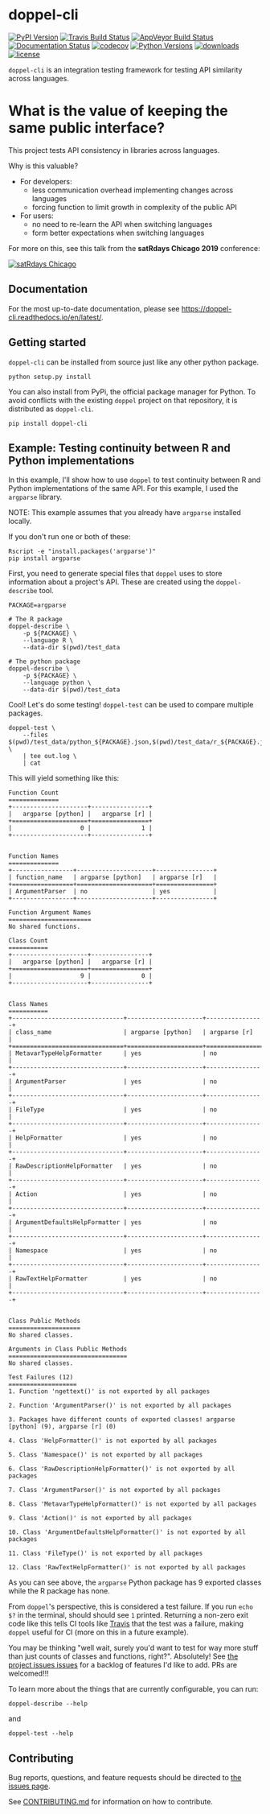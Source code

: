# doppel-cli

[![PyPI Version](https://img.shields.io/pypi/v/doppel-cli.svg)](https://pypi.org/project/doppel-cli) [![Travis Build Status](https://img.shields.io/travis/jameslamb/doppel-cli.svg?label=travis&logo=travis&branch=master)](https://travis-ci.org/jameslamb/doppel-cli)
[![AppVeyor Build Status](https://img.shields.io/appveyor/ci/jameslamb/doppel-cli.svg?label=appveyor&logo=appveyor&branch=master)](https://ci.appveyor.com/project/jameslamb/doppel-cli) [![Documentation Status](https://readthedocs.org/projects/doppel-cli/badge/?version=latest)](https://doppel-cli.readthedocs.io/en/latest/?badge=latest) [![codecov](https://codecov.io/gh/jameslamb/doppel-cli/branch/master/graph/badge.svg)](https://codecov.io/gh/jameslamb/doppel-cli) [![Python Versions](https://img.shields.io/pypi/pyversions/doppel-cli.svg)](https://pypi.org/project/doppel-cli) [![downloads](https://img.shields.io/pypi/dm/doppel-cli.svg)](https://pypi.org/project/doppel-cli) [![license](https://img.shields.io/pypi/l/doppel-cli.svg)](https://pypi.org/project/doppel-cli)

`doppel-cli` is an integration testing framework for testing API similarity across languages.

# What is the value of keeping the same public interface?

This project tests API consistency in libraries across languages.

Why is this valuable?

* For developers:
    * less communication overhead implementing changes across languages
    * forcing function to limit growth in complexity of the public API
* For users:
    * no need to re-learn the API when switching languages
    * form better expectations when switching languages

For more on this, see this talk from the **satRdays Chicago 2019** conference: 

[![satRdays Chicago](https://img.youtube.com/vi/quFhQvizBE8/0.jpg)](https://www.youtube.com/watch?v=quFhQvizBE8&t=2h24m30s)

## Documentation

For the most up-to-date documentation, please see https://doppel-cli.readthedocs.io/en/latest/.

## Getting started

`doppel-cli` can be installed from source just like any other python package.

```
python setup.py install
```

You can also install from PyPi, the official package manager for Python. To avoid conflicts with the existing `doppel` project on that repository, it is distributed as `doppel-cli`.

```
pip install doppel-cli
```

## Example: Testing continuity between R and Python implementations

In this example, I'll show how to use `doppel` to test continuity between R and Python implementations of the same API. For this example, I used the `argparse` library.

NOTE: This example assumes that you already have `argparse` installed locally.

If you don't run one or both of these:

```{shell}
Rscript -e "install.packages('argparse')"
pip install argparse
```

First, you need to generate special files that `doppel` uses to store information about a project's API. These are created using the `doppel-describe` tool.

```{shell}
PACKAGE=argparse

# The R package
doppel-describe \
    -p ${PACKAGE} \
    --language R \
    --data-dir $(pwd)/test_data

# The python package
doppel-describe \
    -p ${PACKAGE} \
    --language python \
    --data-dir $(pwd)/test_data
```

Cool! Let's do some testing! `doppel-test` can be used to compare multiple packages.

```{shell}
doppel-test \
    --files $(pwd)/test_data/python_${PACKAGE}.json,$(pwd)/test_data/r_${PACKAGE}.json \
    | tee out.log \
    | cat
```

This will yield something like this:

```{text}
Function Count
==============
+---------------------+----------------+
|   argparse [python] |   argparse [r] |
+=====================+================+
|                   0 |              1 |
+---------------------+----------------+


Function Names
==============
+-----------------+---------------------+----------------+
| function_name   | argparse [python]   | argparse [r]   |
+=================+=====================+================+
| ArgumentParser  | no                  | yes            |
+-----------------+---------------------+----------------+

Function Argument Names
=======================
No shared functions.

Class Count
===========
+---------------------+----------------+
|   argparse [python] |   argparse [r] |
+=====================+================+
|                   9 |              0 |
+---------------------+----------------+


Class Names
===========
+-------------------------------+---------------------+----------------+
| class_name                    | argparse [python]   | argparse [r]   |
+===============================+=====================+================+
| MetavarTypeHelpFormatter      | yes                 | no             |
+-------------------------------+---------------------+----------------+
| ArgumentParser                | yes                 | no             |
+-------------------------------+---------------------+----------------+
| FileType                      | yes                 | no             |
+-------------------------------+---------------------+----------------+
| HelpFormatter                 | yes                 | no             |
+-------------------------------+---------------------+----------------+
| RawDescriptionHelpFormatter   | yes                 | no             |
+-------------------------------+---------------------+----------------+
| Action                        | yes                 | no             |
+-------------------------------+---------------------+----------------+
| ArgumentDefaultsHelpFormatter | yes                 | no             |
+-------------------------------+---------------------+----------------+
| Namespace                     | yes                 | no             |
+-------------------------------+---------------------+----------------+
| RawTextHelpFormatter          | yes                 | no             |
+-------------------------------+---------------------+----------------+


Class Public Methods
====================
No shared classes.

Arguments in Class Public Methods
=================================
No shared classes.

Test Failures (12)
===================
1. Function 'ngettext()' is not exported by all packages

2. Function 'ArgumentParser()' is not exported by all packages

3. Packages have different counts of exported classes! argparse [python] (9), argparse [r] (0)

4. Class 'HelpFormatter()' is not exported by all packages

5. Class 'Namespace()' is not exported by all packages

6. Class 'RawDescriptionHelpFormatter()' is not exported by all packages

7. Class 'ArgumentParser()' is not exported by all packages

8. Class 'MetavarTypeHelpFormatter()' is not exported by all packages

9. Class 'Action()' is not exported by all packages

10. Class 'ArgumentDefaultsHelpFormatter()' is not exported by all packages

11. Class 'FileType()' is not exported by all packages

12. Class 'RawTextHelpFormatter()' is not exported by all packages
```

As you can see above, the `argparse` Python package has 9 exported classes while the R package has none.

From `doppel`'s perspective, this is considered a test failure. If you run `echo $?` in the terminal, should should see `1` printed. Returning a non-zero exit code like this tells CI tools like [Travis](https://travis-ci.org/) that the test was a failure, making `doppel` useful for CI (more on this in a future example).

You may be thinking "well wait, surely you'd want to test for way more stuff than just counts of classes and functions, right?". Absolutely! See [the project issues issues](https://github.com/jameslamb/doppel-cli/issues) for a backlog of features I'd like to add. PRs are welcomed!!!

To learn more about the things that are currently configurable, you can run:

```
doppel-describe --help
```

and

```
doppel-test --help
```

## Contributing

Bug reports, questions, and feature requests should be directed to [the issues page](https://github.com/jameslamb/doppel-cli/issues).

See [CONTRIBUTING.md](./CONTRIBUTING.md) for information on how to contribute.
